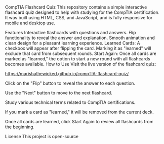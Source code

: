 CompTIA Flashcard Quiz
This repository contains a simple interactive flashcard quiz designed to help with studying for the CompTIA certification. It was built using HTML, CSS, and JavaScript, and is fully responsive for mobile and desktop use.

Features
Interactive flashcards with questions and answers.
Flip functionality to reveal the answer and explanation.
Smooth animation and clean design for a pleasant learning experience.
Learned Cards: A checkbox will appear after flipping the card. Marking it as "learned" will exclude that card from subsequent rounds.
Start Again: Once all cards are marked as "learned," the option to start a new round with all flashcards becomes available.
How to Use
Visit the live version of the flashcard quiz:

https://marishathewicked.github.io/compTIA-flashcard-quiz/

Click on the "Flip" button to reveal the answer to each question.

Use the "Next" button to move to the next flashcard.

Study various technical terms related to CompTIA certifications.

If you mark a card as "learned," it will be removed from the current deck.

Once all cards are learned, click Start Again to review all flashcards from the beginning.

License
This project is open-source
